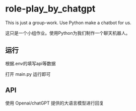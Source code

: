 # role-play_by_chatgpt
This is just a group-work. Use Python make a chatbot for us.

这只是一个小组作业。使用Python为我们制作一个聊天机器人。

## 运行

根据.env的填写api等数据

打开 main.py 运行即可

## API

使用 Openai/chatGPT 提供的大语言模型进行回复